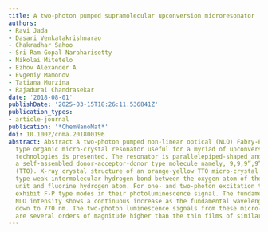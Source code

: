 ```yaml
---
title: A two-photon pumped supramolecular upconversion microresonator
authors:
- Ravi Jada
- Dasari Venkatakrishnarao
- Chakradhar Sahoo
- Sri Ram Gopal Naraharisetty
- Nikolai Mitetelo
- Ezhov Alexander A
- Evgeniy Mamonov
- Tatiana Murzina
- Rajadurai Chandrasekar
date: '2018-08-01'
publishDate: '2025-03-15T18:26:11.536841Z'
publication_types:
- article-journal
publication: '*ChemNanoMat*'
doi: 10.1002/cnma.201800196
abstract: Abstract A two‐photon pumped non‐linear optical (NLO) Fabry‐Pèrot (F‐P)
  type organic micro‐crystal resonator useful for a myriad of upconversion‐based light
  technologies is presented. The resonator is parallelepiped‐shaped and composed of
  a self‐assembled donor‐acceptor‐donor type molecule namely, 9,9,9”,9”‐tetramethyl‐9H,9’H,9”H‐[2, 2’:7,2”‐terfluoren]‐9’‐one
  (TTO). X‐ray crystal structure of an orange‐yellow TTO micro‐crystal reveals C−H⋅⋅⋅O
  type weak intermolecular hydrogen bond between the oxygen atom of the fluorenone
  unit and fluorine hydrogen atom. For one‐ and two‐photon excitation the micro‐crystals
  exhibit F‐P type modes in their photoluminescence signal. The fundamental frequency‐dependent
  NLO intensity shows a continuous increase as the fundamental wavelength is decreasing
  down to 770 nm. The two‐photon luminescence signals from these micro‐resonators
  are several orders of magnitude higher than the thin films of similar thickness.
---
```

